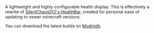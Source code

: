 A lightweight and highly configurable health display. This is effectively a rewrite
of [SilentChaos512's HealthBar](https://github.com/SilentChaos512/HealthBar), created for personal ease of updating to
newer minecraft versions. 

You can download the latest builds on [Modrinth](https://modrinth.com/mod/healthbar2).

